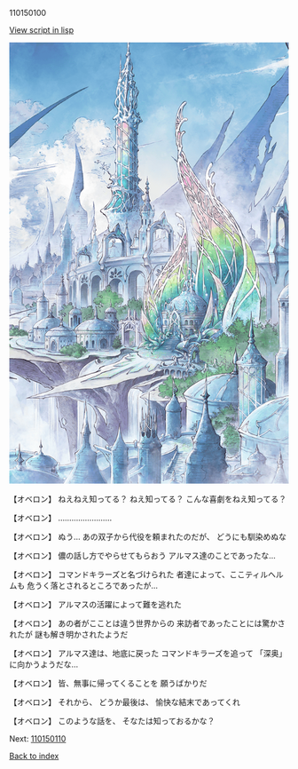 110150100

[View script in lisp](../scripts/110150100.txt)

![fairy_world.png](../images/backgrounds/fairy_world.png)

【オベロン】
ねえねえ知ってる？
ねえ知ってる？
こんな喜劇をねえ知ってる？

【オベロン】
……………………

【オベロン】
ぬう…
あの双子から代役を頼まれたのだが、
どうにも馴染めぬな

【オベロン】
儂の話し方でやらせてもらおう
アルマス達のことであったな…

【オベロン】
コマンドキラーズと名づけられた
者達によって、ここティルヘルムも
危うく落とされるところであったが…

【オベロン】
アルマスの活躍によって難を逃れた

【オベロン】
あの者がこことは違う世界からの
来訪者であったことには驚かされたが
謎も解き明かされたようだ

【オベロン】
アルマス達は、地底に戻った
コマンドキラーズを追って
「深奥」に向かうようだな…

【オベロン】
皆、無事に帰ってくることを
願うばかりだ

【オベロン】
それから、
どうか最後は、
愉快な結末であってくれ

【オベロン】
このような話を、
そなたは知っておるかな？

Next: [110150110](110150110.md)

[Back to index](index.md)
